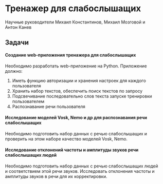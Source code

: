 # Тренажер для слабослышащих

Научные руководители Михаил Константинов, Михаил Мозговой и Антон Канев

## Задачи
#### Создание web-приложения тренажера для слабослышащих
Необходимо разработать web-приложение на Python. Приложение должно:
1. Иметь функцию авторизации и хранения настроек для каждого пользователя
2. Хранить набор текстов, обеспечить поиск текстов по запросу
3. Подсвечивание последовательно слов текста запуске тренировки пользователем
4. Распознавание речи пользователя 

#### Исследование моделей Vosk, Nemo и др для распознавания речи слабослышащих
Необходимо подготовить набор данных с речью слабослышащих и проверить на этом наборе качество моделей Vosk, Nemo.

#### Исследование отклонений частоты и амплитуды звуков речи слабослышащих людей
Необходимо подготовить набор данных с речью слабослышащих людей и соответствием этой речи звуков. Исследовать отклонения частоты и амплитуды звуков в речи для их корректировки.

